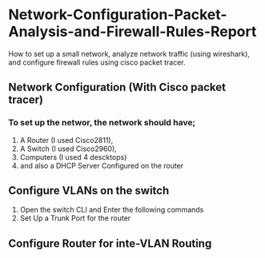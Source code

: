 # Network-Configuration-Packet-Analysis-and-Firewall-Rules-Report
How to set up a small network, analyze network traffic (using wireshark), and configure firewall rules using cisco packet tracer.

## **Network Configuration (With Cisco packet tracer)**
### To set up the networ, the network should have;
1. A Router (I used Cisco2811),
2. A Switch (I used Cisco2960),
3. Computers (I used 4 descktops)
4. and also a DHCP Server Configured on the router

## **Configure VLANs on the switch**
1. Open the switch CLI and Enter the following commands
2. Set Up a Trunk Port for the router

## **Configure Router for inte-VLAN Routing**


